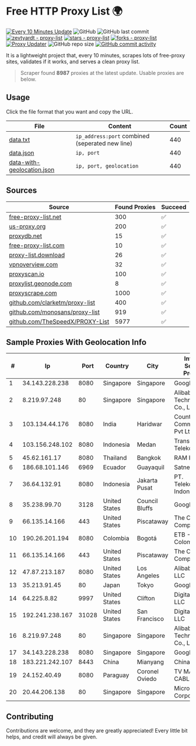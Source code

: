 
# Free HTTP Proxy List 🌍

[![Every 10 Minutes Update](https://github.com/mertguvencli/http-proxy-list/actions/workflows/main.yml/badge.svg?branch=main)](https://github.com/mertguvencli/http-proxy-list/actions/workflows/main.yml)
![GitHub](https://img.shields.io/github/license/mertguvencli/http-proxy-list)
![GitHub last commit](https://img.shields.io/github/last-commit/mertguvencli/http-proxy-list)
[![zevtyardt - proxy-list](https://img.shields.io/static/v1?label=zevtyardt&message=proxy-list&color=blue&logo=github)](https://github.com/zevtyardt/proxy-list "Go to GitHub repo")
[![stars - proxy-list](https://img.shields.io/github/stars/zevtyardt/proxy-list?style=social)](https://github.com/zevtyardt/proxy-list)
[![forks - proxy-list](https://img.shields.io/github/forks/zevtyardt/proxy-list?style=social)](https://github.com/zevtyardt/proxy-list)
[![Proxy Updater](https://github.com/zevtyardt/proxy-list/workflows/Proxy%20Updater/badge.svg)](https://github.com/zevtyardt/proxy-list/actions?query=workflow:"Proxy+Updater")
![GitHub repo size](https://img.shields.io/github/repo-size/zevtyardt/proxy-list)
[![GitHub commit activity](https://img.shields.io/github/commit-activity/m/zevtyardt/proxy-list?logo=commits)](https://github.com/zevtyardt/proxy-list/commits/main)

It is a lightweight project that, every 10 minutes, scrapes lots of free-proxy sites, validates if it works, and serves a clean proxy list.

> Scraper found **8987** proxies at the latest update. Usable proxies are below.

## Usage

Click the file format that you want and copy the URL.

|File|Content|Count|
|----|-------|-----|
|[data.txt](https://raw.githubusercontent.com/mertguvencli/http-proxy-list/main/proxy-list/data.txt)|`ip_address:port` combined (seperated new line)|440|
|[data.json](https://raw.githubusercontent.com/mertguvencli/http-proxy-list/main/proxy-list/data.json)|`ip, port`|440|
|[data-with-geolocation.json](https://raw.githubusercontent.com/mertguvencli/http-proxy-list/main/proxy-list/data-with-geolocation.json)|`ip, port, geolocation`|440|

## Sources

|Source|Found Proxies|Succeed|
|------|-------------|-------|
|[free-proxy-list.net](https://free-proxy-list.net)|300|✅|
|[us-proxy.org](https://www.us-proxy.org)|200|✅|
|[proxydb.net](http://proxydb.net)|15|✅|
|[free-proxy-list.com](https://free-proxy-list.com/?page=&port=&type%5B%5D=http&type%5B%5D=https&up_time=0&search=Search)|10|✅|
|[proxy-list.download](https://www.proxy-list.download/HTTP)|26|✅|
|[vpnoverview.com](https://vpnoverview.com/privacy/anonymous-browsing/free-proxy-servers)|32|✅|
|[proxyscan.io](https://www.proxyscan.io)|100|✅|
|[proxylist.geonode.com](https://proxylist.geonode.com/api/proxy-list?limit=300&page=1&sort_by=lastChecked&sort_type=desc&protocols=http,https)|8|✅|
|[proxyscrape.com](https://api.proxyscrape.com/v2/?request=displayproxies&protocol=http&timeout=10000&country=all&ssl=all&anonymity=all)|1000|✅|
|[github.com/clarketm/proxy-list](https://raw.githubusercontent.com/clarketm/proxy-list/master/proxy-list-raw.txt)|400|✅|
|[github.com/monosans/proxy-list](https://raw.githubusercontent.com/monosans/proxy-list/main/proxies/http.txt)|919|✅|
|[github.com/TheSpeedX/PROXY-List](https://raw.githubusercontent.com/TheSpeedX/PROXY-List/master/http.txt)|5977|✅|


## Sample Proxies With Geolocation Info

|#|Ip|Port|Country|City|Internet Service Provider|
|-|--|----|-------|----|-------------------------|
|1|34.143.228.238|8080|Singapore|Singapore|Google LLC|
|2|8.219.97.248|80|Singapore|Singapore|Alibaba (US) Technology Co., Ltd.|
|3|103.134.44.176|8080|India|Haridwar|Countrylink Communiction Pvt Ltd|
|4|103.156.248.102|8080|Indonesia|Medan|Trans Media Telekomunikasi|
|5|45.62.161.17|8080|Thailand|Bangkok|RAM Host|
|6|186.68.101.146|6969|Ecuador|Guayaquil|Satnet|
|7|36.64.132.91|8080|Indonesia|Jakarta Pusat|PT. Telekomunikasi Indonesia|
|8|35.238.99.70|3128|United States|Council Bluffs|Google LLC|
|9|66.135.14.166|443|United States|Piscataway|The Constant Company, LLC|
|10|190.26.201.194|8080|Colombia|Bogotá|ETB - Colombia|
|11|66.135.14.166|443|United States|Piscataway|The Constant Company, LLC|
|12|47.87.213.187|8080|United States|Los Angeles|Alibaba.com LLC|
|13|35.213.91.45|80|Japan|Tokyo|Google LLC|
|14|64.225.8.82|9997|United States|Clifton|DigitalOcean, LLC|
|15|192.241.238.167|31028|United States|San Francisco|DigitalOcean, LLC|
|16|8.219.97.248|80|Singapore|Singapore|Alibaba (US) Technology Co., Ltd.|
|17|34.143.228.238|8080|Singapore|Singapore|Google LLC|
|18|183.221.242.107|8443|China|Mianyang|China Mobile|
|19|24.152.40.49|8080|Paraguay|Coronel Oviedo|TV MAX CABLE S.A.|
|20|20.44.206.138|80|Singapore|Singapore|Microsoft Corporation|



## Contributing

Contributions are welcome, and they are greatly appreciated! Every
little bit helps, and credit will always be given.

